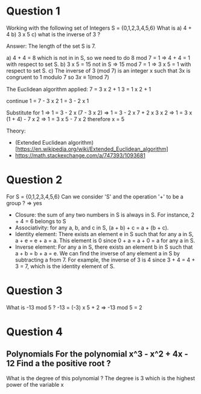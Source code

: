 # Question 1
Working with the following set of Integers S = {0,1,2,3,4,5,6}
What is
a) 4 + 4
b) 3 x 5
c) what is the inverse of 3 ?

Answer:
The length of the set S is 7. 

a) 4 + 4 = 8 which is not in in S, so we need to do 8 mod 7 = 1 => 4 + 4 = 1 with respect to set S.
b) 3 x 5 = 15 not in S => 15 mod 7 = 1 => 3 x 5 = 1 with respect to set S.
c) The inverse of 3 (mod 7) is an integer x such that 3x is congruent to 1 modulo 7 
so 3𝑥 ≡ 1(mod 7)

The Euclidean algorithm applied: 
7 = 3 x 2 + 1
3 = 1 x 2 + 1

continue
1 = 7 - 3 x 2
1 = 3 - 2 x 1

Substitute for 1 
=> 1 = 3 - 2 x (7 - 3 x 2) 
=> 1 = 3 - 2 x 7 + 2 x 3 x 2
=> 1 =  3 x (1 + 4) - 7 x 2
=> 1 = 3 x 5 - 7 x 2
therefore x = 5 

Theory: 
- (Extended Euclidean algorithm)[https://en.wikipedia.org/wiki/Extended_Euclidean_algorithm]
- https://math.stackexchange.com/a/747393/1093681
# Question 2
For S = {0,1,2,3,4,5,6}
Can we consider 'S' and the operation '+' to be a group ? => yes
- Closure: the sum of any two numbers in S is always in S. For instance, 2 + 4 = 6 belongs to S
- Associativity: for any a, b, and c in S, (a + b) + c = a + (b + c).
- Identity element: There exists an element e in S such that for any a in S, a + e = e + a = a. This element is 0 since 0 + a = a + 0 = a for any a in S.
- Inverse element: For any a in S, there exists an element b in S such that a + b = b + a = e. We can find the inverse of any element a in S by subtracting a from 7. For example, the inverse of 3 is 4 since 3 + 4 = 4 + 3 = 7, which is the identity element of S.

# Question 3
What is -13 mod 5 ?
-13 = (-3) x 5 + 2 => -13 mod 5 = 2


# Question 4
Polynomials
For the polynomial x^3 - x^2 + 4x - 12 
Find a the positive root ?
--
What is the degree of this polynomial ?
The degree is 3 which is the highest power of the variable x
